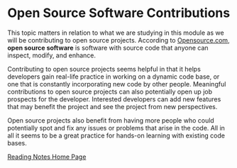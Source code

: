 # Open Source Software Contributions

This topic matters in relation to what we are studying in this module as we will be contributing to open source projects. According to [Opensource.com](https://opensource.com/resources/what-open-source), **open source software** is software with source code that anyone can inspect, modify, and enhance.

Contributing to open source projects seems helpful in that it helps developers gain real-life practice in working on a dynamic code base, or one that is constantly incorporating new code by other people.  Meaningful contributions to open source projects can also potentially open up job prospects for the developer. Interested developers can add new features that may benefit the project and see the project from new perspectives.

Open source projects also benefit from having more people who could potentially spot and fix any issues or problems that arise in the code. All in all it seems to be a great practice for hands-on learning with existing code bases.

[Reading Notes Home Page](README.md)